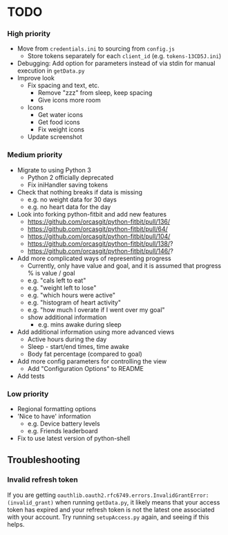 TODO
==

### High priority
* Move from `credentials.ini` to sourcing from `config.js`
	* Store tokens separately for each `client_id` (e.g. `tokens-13CD5J.ini`)
* Debugging: Add option for parameters instead of via stdin for manual execution in `getData.py`
* Improve look
	* Fix spacing and text, etc.
		* Remove "zzz" from sleep, keep spacing
		* Give icons more room
	* Icons
		* Get water icons
		* Get food icons
		* Fix weight icons
	* Update screenshot

### Medium priority
* Migrate to using Python 3
	* Python 2 officially deprecated
	* Fix iniHandler saving tokens
* Check that nothing breaks if data is missing
	* e.g. no weight data for 30 days
	* e.g. no heart data for the day
* Look into forking python-fitbit and add new features
	* https://github.com/orcasgit/python-fitbit/pull/136/
	* https://github.com/orcasgit/python-fitbit/pull/64/
	* https://github.com/orcasgit/python-fitbit/pull/104/
	* https://github.com/orcasgit/python-fitbit/pull/138/?
	* https://github.com/orcasgit/python-fitbit/pull/146/?
* Add more complicated ways of representing progress
	* Currently, only have value and goal, and it is assumed that progress % is value / goal
	* e.g. "cals left to eat"
	* e.g. "weight left to lose"
	* e.g. "which hours were active"
	* e.g. "histogram of heart activity"
	* e.g. "how much I overate if I went over my goal"
	* show additional information
		* e.g. mins awake during sleep
* Add additional information using more advanced views
	* Active hours during the day
	* Sleep - start/end times, time awake
	* Body fat percentage (compared to goal)
* Add more config parameters for controlling the view
	* Add "Configuration Options" to README
* Add tests

### Low priority
* Regional formatting options
* 'Nice to have' information
	* e.g. Device battery levels
	* e.g. Friends leaderboard
* Fix to use latest version of python-shell


## Troubleshooting
### Invalid refresh token
If you are getting `oauthlib.oauth2.rfc6749.errors.InvalidGrantError: (invalid_grant)` when running `getData.py`, it likely means that your access token has expired and your refresh token is not the latest one associated with your account. Try running `setupAccess.py` again, and seeing if this helps.
